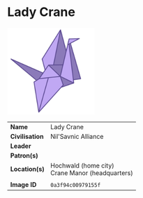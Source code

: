 # Lady Crane

<img src="https://raw.githubusercontent.com/jesskelsall/astarus-images/main/symbols/0a3f94c00979155f.png" height="200" />

|||
| --- | --- |
| **Name** | Lady Crane | organisation.4
| **Civilisation** | Nil'Savnic Alliance |
| **Leader** | |
| **Patron(s)** | |
| **Location(s)** | Hochwald (home city)<br>Crane Manor (headquarters) |
|||
| **Image ID** | `0a3f94c00979155f` |
